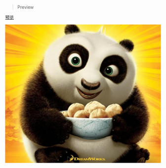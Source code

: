 >Preview 

[预览](https://rawgit.com/Yangfan2016/PersonalWorks/master/work001/codeforyou.html)


![image](./images/1.jpg)

